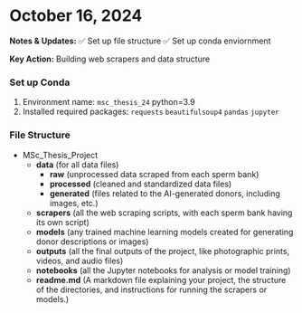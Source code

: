# October 16, 2024

**Notes & Updates:** 
✅ Set up file structure
✅ Set up conda enviornment

**Key Action:** Building web scrapers and data structure

### Set up Conda

1. Environment name: `msc_thesis_24` python=3.9
2. Installed required packages: `requests` `beautifulsoup4` `pandas` `jupyter`

### File Structure

- MSc_Thesis_Project
    - **data** (for all data files)
        - **raw** (unprocessed data scraped from each sperm bank)
        - **processed** (cleaned and standardized data files)
        - **generated** (files related to the AI-generated donors, including images, etc.)
    - **scrapers** (all the web scraping scripts, with each sperm bank having its own script)
    - **models** (any trained machine learning models created for generating donor descriptions or images)
    - **outputs** (all the final outputs of the project, like photographic prints, videos, and audio files)
    - **notebooks** (all the Jupyter notebooks for analysis or model training)
    - **readme.md** (A markdown file explaining your project, the structure of the directories, and instructions for running the scrapers or models.)


